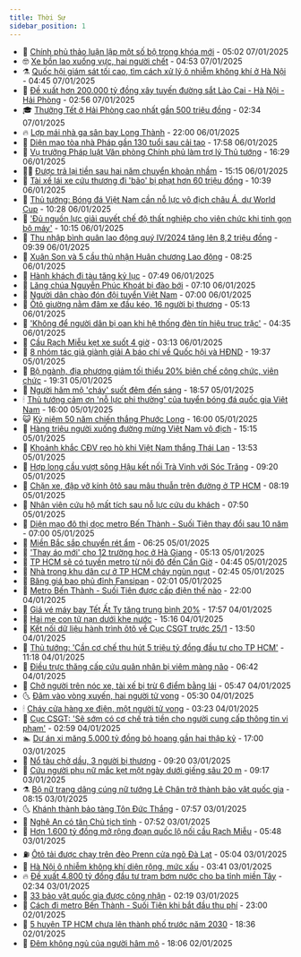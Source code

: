```yaml
---
title: Thời Sự
sidebar_position: 1
---
```


<!-- vnexpress-thoi-su:START -->
- 🦒 [Chính phủ thảo luận lập một số bộ trong khóa mới](https://vnexpress.net/chinh-phu-thao-luan-lap-mot-so-bo-trong-khoa-moi-4836458.html) - 05:02 07/01/2025
- 🤓 [Xe bồn lao xuống vực, hai người chết](https://vnexpress.net/xe-bon-lao-xuong-vuc-hai-nguoi-chet-4836461.html) - 04:53 07/01/2025
- ⚗️ [Quốc hội giám sát tối cao, tìm cách xử lý ô nhiễm không khí ở Hà Nội](https://vnexpress.net/quoc-hoi-giam-sat-toi-cao-tim-cach-xu-ly-o-nhiem-khong-khi-o-ha-noi-4836374.html) - 04:45 07/01/2025
- 🌊 [Đề xuất hơn 200.000 tỷ đồng xây tuyến đường sắt Lào Cai - Hà Nội - Hải Phòng](https://vnexpress.net/de-xuat-hon-200-000-ty-dong-xay-tuyen-duong-sat-lao-cai-ha-noi-hai-phong-4836371.html) - 02:56 07/01/2025
- 🎓 [Thưởng Tết ở Hải Phòng cao nhất gần 500 triệu đồng](https://vnexpress.net/thuong-tet-o-hai-phong-cao-nhat-gan-500-trieu-dong-4836352.html) - 02:34 07/01/2025
- 🔥 [Lợp mái nhà ga sân bay Long Thành](https://vnexpress.net/lop-mai-nha-ga-san-bay-long-thanh-4835367.html) - 22:00 06/01/2025
- 🦏 [Diện mạo tòa nhà Pháp gần 130 tuổi sau cải tạo](https://vnexpress.net/dien-mao-toa-nha-phap-gan-130-tuoi-sau-cai-tao-4836234.html) - 17:58 06/01/2025
- 👺 [Vụ trưởng Pháp luật Văn phòng Chính phủ làm trợ lý Thủ tướng](https://vnexpress.net/vu-truong-phap-luat-van-phong-chinh-phu-lam-tro-ly-thu-tuong-4836295.html) - 16:29 06/01/2025
- 🧑‍🏫 [Được trả lại tiền sau hai năm chuyển khoản nhầm](https://vnexpress.net/duoc-tra-lai-tien-sau-hai-nam-chuyen-khoan-nham-4836277.html) - 15:15 06/01/2025
- 🚦 [Tài xế lái xe cứu thương đi &#39;bão&#39; bị phạt hơn 60 triệu đồng](https://vnexpress.net/tai-xe-lai-xe-cuu-thuong-di-bao-bi-phat-hon-60-trieu-dong-4836229.html) - 10:39 06/01/2025
- 🎉 [Thủ tướng: Bóng đá Việt Nam cần nỗ lực vô địch châu Á, dự World Cup](https://vnexpress.net/thu-tuong-bong-da-viet-nam-can-no-luc-vo-dich-chau-a-du-world-cup-4836227.html) - 10:28 06/01/2025
- 🦒 [&#39;Đủ nguồn lực giải quyết chế độ thất nghiệp cho viên chức khi tinh gọn bộ máy&#39;](https://vnexpress.net/du-nguon-luc-giai-quyet-che-do-that-nghiep-cho-vien-chuc-khi-tinh-gon-bo-may-4836179.html) - 10:15 06/01/2025
- 🤗 [Thu nhập bình quân lao động quý IV/2024 tăng lên 8,2 triệu đồng](https://vnexpress.net/thu-nhap-binh-quan-lao-dong-quy-iv-2024-tang-len-8-2-trieu-dong-4836175.html) - 09:39 06/01/2025
- 💼 [Xuân Son và 5 cầu thủ nhận Huân chương Lao động](https://vnexpress.net/xuan-son-va-5-cau-thu-nhan-huan-chuong-lao-dong-4836169.html) - 08:25 06/01/2025
- 🤩 [Hành khách đi tàu tăng kỷ lục](https://vnexpress.net/hanh-khach-di-tau-tang-ky-luc-4836123.html) - 07:49 06/01/2025
- 🤡 [Lăng chúa Nguyễn Phúc Khoát bị đào bới](https://vnexpress.net/lang-chua-nguyen-phuc-khoat-bi-dao-boi-4836072.html) - 07:10 06/01/2025
- 💯 [Người dân chào đón đội tuyển Việt Nam](https://vnexpress.net/nguoi-dan-chao-don-doi-tuyen-viet-nam-4836111.html) - 07:00 06/01/2025
- 👺 [Ôtô giường nằm đâm xe đầu kéo, 16 người bị thương](https://vnexpress.net/oto-giuong-nam-dam-xe-dau-keo-16-nguoi-bi-thuong-4836078.html) - 05:13 06/01/2025
- 🌮 [&#39;Không để người dân bị oan khi hệ thống đèn tín hiệu trục trặc&#39;](https://vnexpress.net/khong-de-nguoi-dan-bi-oan-khi-he-thong-den-tin-hieu-truc-trac-4835994.html) - 04:35 06/01/2025
- 🥸 [Cầu Rạch Miễu kẹt xe suốt 4 giờ](https://vnexpress.net/cau-rach-mieu-ket-xe-suot-4-gio-4835972.html) - 03:13 06/01/2025
- 🐻 [8 nhóm tác giả giành giải A báo chí về Quốc hội và HĐND](https://vnexpress.net/8-nhom-tac-gia-gianh-giai-a-bao-chi-ve-quoc-hoi-va-hdnd-4835811.html) - 19:37 05/01/2025
- 👀 [Bộ ngành, địa phương giảm tối thiểu 20% biên chế công chức, viên chức](https://vnexpress.net/bo-nganh-dia-phuong-giam-toi-thieu-20-bien-che-cong-chuc-vien-chuc-4835841.html) - 19:31 05/01/2025
- 🤔 [Người hâm mộ &#39;cháy&#39; suốt đêm đến sáng](https://vnexpress.net/nguoi-ham-mo-chay-suot-dem-den-sang-4835858.html) - 18:57 05/01/2025
- 🕯 [Thủ tướng cảm ơn &#39;nỗ lực phi thường&#39; của tuyển bóng đá quốc gia Việt Nam](https://vnexpress.net/thu-tuong-cam-on-no-luc-phi-thuong-cua-tuyen-bong-da-quoc-gia-viet-nam-4835898.html) - 16:00 05/01/2025
- 😺 [Kỷ niệm 50 năm chiến thắng Phước Long](https://vnexpress.net/ky-niem-50-nam-chien-thang-phuoc-long-4835836.html) - 16:00 05/01/2025
- 🦆 [Hàng triệu người xuống đường mừng Việt Nam vô địch](https://vnexpress.net/hang-trieu-nguoi-xuong-duong-mung-viet-nam-vo-dich-4835808.html) - 15:15 05/01/2025
- 🧰 [Khoảnh khắc CĐV reo hò khi Việt Nam thắng Thái Lan](https://vnexpress.net/khoanh-khac-cdv-reo-ho-khi-viet-nam-thang-thai-lan-4835789.html) - 13:53 05/01/2025
- 🦍 [Hợp long cầu vượt sông Hậu kết nối Trà Vinh với Sóc Trăng](https://vnexpress.net/hop-long-cau-vuot-song-hau-ket-noi-tra-vinh-voi-soc-trang-4835731.html) - 09:20 05/01/2025
- 🧰 [Chặn xe, đập vỡ kính ôtô sau mâu thuẫn trên đường ở TP HCM](https://vnexpress.net/chan-xe-dap-vo-kinh-oto-sau-mau-thuan-tren-duong-o-tp-hcm-4835709.html) - 08:19 05/01/2025
- 💃 [Nhân viên cứu hộ mất tích sau nỗ lực cứu du khách](https://vnexpress.net/nhan-vien-cuu-ho-mat-tich-sau-no-luc-cuu-du-khach-4835729.html) - 07:50 05/01/2025
- 🧰 [Diện mạo đô thị dọc metro Bến Thành - Suối Tiên thay đổi sau 10 năm](https://vnexpress.net/dien-mao-do-thi-doc-metro-ben-thanh-suoi-tien-thay-doi-sau-10-nam-4835580.html) - 07:00 05/01/2025
- 🚀 [Miền Bắc sắp chuyển rét ẩm](https://vnexpress.net/mien-bac-sap-chuyen-ret-am-4835715.html) - 06:25 05/01/2025
- 🎊 [&#39;Thay áo mới&#39; cho 12 trường học ở Hà Giang](https://vnexpress.net/thay-ao-moi-cho-12-truong-hoc-o-ha-giang-4835705.html) - 05:13 05/01/2025
- 🤭 [TP HCM sẽ có tuyến metro từ nội đô đến Cần Giờ](https://vnexpress.net/tp-hcm-se-co-tuyen-metro-tu-noi-do-den-can-gio-4835697.html) - 04:45 05/01/2025
- 🤗 [Nhà trong khu dân cư ở TP HCM cháy ngùn ngụt](https://vnexpress.net/nha-trong-khu-dan-cu-o-tp-hcm-chay-ngun-ngut-4835672.html) - 02:45 05/01/2025
- 🌈 [Băng giá bao phủ đỉnh Fansipan](https://vnexpress.net/bang-gia-bao-phu-dinh-fansipan-4835658.html) - 02:01 05/01/2025
- 🦣 [Metro Bến Thành - Suối Tiên được cấp điện thế nào](https://vnexpress.net/metro-ben-thanh-suoi-tien-duoc-cap-dien-the-nao-4835565.html) - 22:00 04/01/2025
- 🎡 [Giá vé máy bay Tết Ất Tỵ tăng trung bình 20%](https://vnexpress.net/gia-ve-may-bay-tet-at-ty-tang-trung-binh-20-4835604.html) - 17:57 04/01/2025
- 🦏 [Hai mẹ con tử nạn dưới khe nước](https://vnexpress.net/hai-me-con-tu-nan-duoi-khe-nuoc-4835581.html) - 15:16 04/01/2025
- 🎊 [Kết nối dữ liệu hành trình ôtô về Cục CSGT trước 25/1](https://vnexpress.net/ket-noi-du-lieu-hanh-trinh-oto-ve-cuc-csgt-truoc-25-1-4835554.html) - 13:50 04/01/2025
- 🫶 [Thủ tướng: &#39;Cần cơ chế thu hút 5 triệu tỷ đồng đầu tư cho TP HCM&#39;](https://vnexpress.net/thu-tuong-can-co-che-thu-hut-5-trieu-ty-dong-dau-tu-cho-tp-hcm-4835550.html) - 11:18 04/01/2025
- 🤔 [Điều trực thăng cấp cứu quân nhân bị viêm màng não](https://vnexpress.net/dieu-truc-thang-cap-cuu-quan-nhan-bi-viem-mang-nao-4835494.html) - 06:42 04/01/2025
- 🤠 [Chở người trên nóc xe, tài xế bị trừ 6 điểm bằng lái](https://vnexpress.net/cho-nguoi-tren-noc-xe-tai-xe-bi-tru-6-diem-bang-lai-4835476.html) - 05:47 04/01/2025
- 🌜 [Đâm vào vòng xuyến, hai người tử vong](https://vnexpress.net/dam-vao-vong-xuyen-hai-nguoi-tu-vong-4835470.html) - 05:30 04/01/2025
- 🕯 [Cháy cửa hàng xe điện, một người tử vong](https://vnexpress.net/chay-cua-hang-xe-dien-mot-nguoi-tu-vong-4835426.html) - 03:23 04/01/2025
- 🤔 [Cục CSGT: &#39;Sẽ sớm có cơ chế trả tiền cho người cung cấp thông tin vi phạm&#39;](https://vnexpress.net/cuc-csgt-se-som-co-co-che-tra-tien-cho-nguoi-cung-cap-thong-tin-vi-pham-4835402.html) - 02:59 04/01/2025
- 🏊 [Dự án xi măng 5.000 tỷ đồng bỏ hoang gần hai thập kỷ](https://vnexpress.net/du-an-xi-mang-5-000-ty-dong-bo-hoang-gan-hai-thap-ky-4834664.html) - 17:00 03/01/2025
- 🌮 [Nổ tàu chở dầu, 3 người bị thương](https://vnexpress.net/no-tau-cho-dau-3-nguoi-bi-thuong-4835243.html) - 09:20 03/01/2025
- 🫣 [Cứu người phụ nữ mắc kẹt một ngày dưới giếng sâu 20 m](https://vnexpress.net/cuu-nguoi-phu-nu-mac-ket-mot-ngay-duoi-gieng-sau-20-m-4835209.html) - 09:17 03/01/2025
- ⚗️ [Bộ nữ trang dâng cúng nữ tướng Lê Chân trở thành bảo vật quốc gia](https://vnexpress.net/bo-nu-trang-dang-cung-nu-tuong-le-chan-tro-thanh-bao-vat-quoc-gia-4834981.html) - 08:15 03/01/2025
- 🌜 [Khánh thành bảo tàng Tôn Đức Thắng](https://vnexpress.net/khanh-thanh-bao-tang-ton-duc-thang-4835176.html) - 07:57 03/01/2025
- 🌁 [Nghệ An có tân Chủ tịch tỉnh](https://vnexpress.net/nghe-an-co-tan-chu-tich-tinh-4835025.html) - 07:52 03/01/2025
- 🐲 [Hơn 1.600 tỷ đồng mở rộng đoạn quốc lộ nối cầu Rạch Miễu](https://vnexpress.net/hon-1-600-ty-dong-mo-rong-doan-quoc-lo-noi-cau-rach-mieu-4835145.html) - 05:48 03/01/2025
- ⛽️ [Ôtô tải được chạy trên đèo Prenn cửa ngõ Đà Lạt](https://vnexpress.net/oto-tai-duoc-chay-tren-deo-prenn-cua-ngo-da-lat-4835117.html) - 05:04 03/01/2025
- 🗽 [Hà Nội ô nhiễm không khí diện rộng, mức xấu](https://vnexpress.net/ha-noi-o-nhiem-khong-khi-dien-rong-muc-xau-4835061.html) - 03:41 03/01/2025
- 🔥 [Đề xuất 4.800 tỷ đồng đầu tư trạm bơm nước cho ba tỉnh miền Tây](https://vnexpress.net/de-xuat-4-800-ty-dong-dau-tu-tram-bom-nuoc-cho-ba-tinh-mien-tay-4834928.html) - 02:34 03/01/2025
- 💯 [33 bảo vật quốc gia được công nhận](https://vnexpress.net/33-bao-vat-quoc-gia-duoc-cong-nhan-4834993.html) - 02:19 03/01/2025
- 🦆 [Cách đi metro Bến Thành - Suối Tiên khi bắt đầu thu phí](https://vnexpress.net/cach-di-metro-ben-thanh-suoi-tien-khi-bat-dau-thu-phi-4834500.html) - 23:00 02/01/2025
- 🫣 [5 huyện TP HCM chưa lên thành phố trước năm 2030](https://vnexpress.net/5-huyen-tp-hcm-chua-len-thanh-pho-truoc-nam-2030-4834903.html) - 18:36 02/01/2025
- 🤡 [Đêm không ngủ của người hâm mộ](https://vnexpress.net/dem-khong-ngu-cua-nguoi-ham-mo-4834919.html) - 18:06 02/01/2025<!-- vnexpress-thoi-su:END -->